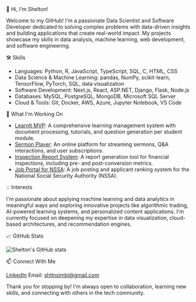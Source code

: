  👋 Hi, I'm Shelton!

Welcome to my GitHub! I'm a passionate Data Scientist and Software Developer dedicated to solving complex problems with data-driven insights and building applications that create real-world impact. My projects showcase my skills in data analysis, machine learning, web development, and software engineering.

 🛠️ Skills

- Languages: Python, R, JavaScript, TypeScript, SQL, C, HTML, CSS
- Data Science & Machine Learning: pandas, NumPy, scikit-learn, TensorFlow, PyTorch, SQL, data visualization
- Software Development: Next.js, React, ASP.NET, Django, Flask, Node.js
- Databases: MySQL, PostgreSQL, MongoDB, Microsoft SQL Server
- Cloud & Tools: Git, Docker, AWS, Azure, Jupyter Notebook, VS Code

 🌱 What I'm Working On

- [LearnIt MVP](https://github.com/username/learnit): A comprehensive learning management system with document processing, tutorials, and question generation per student module.
- [Sermon Player](https://github.com/username/sermon-player): An online platform for streaming sermons, Q&A interactions, and user subscriptions.
- [Inspection Report System](https://github.com/username/inspection-report): A report generation tool for financial inspections, including pre- and post-conversion metrics.
- [Job Portal for NSSA](https://github.com/username/job-portal): A job posting and applicant ranking system for the National Social Security Authority (NSSA).

 💡 Interests

I'm passionate about applying machine learning and data analytics in meaningful ways and exploring innovative projects like algorithmic trading, AI-powered learning systems, and personalized content applications. I'm currently focused on deepening my expertise in data visualization, cloud-based architectures, and recommendation engines.

 📈 GitHub Stats

![Shelton's GitHub stats](https://github-readme-stats.vercel.app/api?username=Shelton-beep&show_icons=true&theme=radical)

 📫 Connect With Me

[LinkedIn](https://www.linkedin.com/in/shelton-simbi-750155204)
Email: shltnsimbi@gmail.com

Thank you for stopping by! I'm always open to collaboration, learning new skills, and connecting with others in the tech community.
